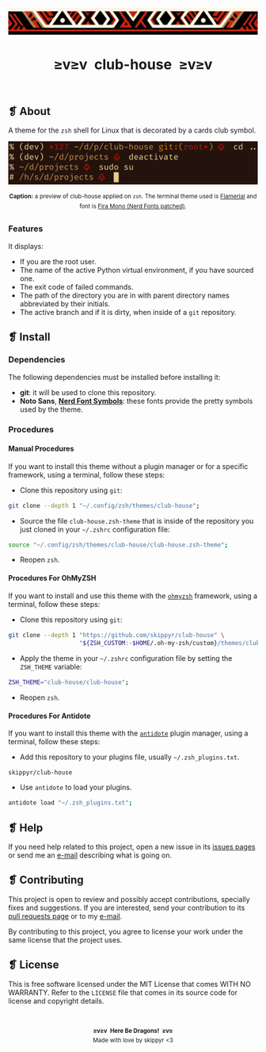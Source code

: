 <p align="center">
	<img alt="" src="assets/ornament.webp" />
</p>
<h1 align="center">≥v≥v&ensp;club-house&ensp;≥v≥v</h1>
<p align="center">
	<img alt="" src="https://img.shields.io/github/license/skippyr/club-house?style=plastic&label=%E2%89%A5%20license&labelColor=%2324130e&color=%23b8150d" />
	&nbsp;
	<img alt="" src="https://img.shields.io/github/v/tag/skippyr/club-house?style=plastic&label=%E2%89%A5%20tag&labelColor=%2324130e&color=%23b8150d" />
	&nbsp;
	<img alt="" src="https://img.shields.io/github/commit-activity/t/skippyr/club-house?style=plastic&label=%E2%89%A5%20commits&labelColor=%2324130e&color=%23b8150d" />
	&nbsp;
	<img alt="" src="https://img.shields.io/github/stars/skippyr/club-house?style=plastic&label=%E2%89%A5%20stars&labelColor=%2324130e&color=%23b8150d" />
</p>

## ❡ About

A theme for the `zsh` shell for Linux that is decorated by a cards club symbol.

<p align="center">
	<img alt="" src="assets/preview.webp" />
</p>
<p align="center"><sup><strong>Caption:</strong> a preview of club-house applied on <code>zsh</code>. The terminal theme used is <a href="https://github.com/skippyr/flamerial">Flamerial</a> and font is <a href="https://www.nerdfonts.com/font-downloads">Fira Mono (Nerd Fonts patched)</a>.</sup></p>

### Features

It displays:

- If you are the root user.
- The name of the active Python virtual environment, if you have sourced one.
- The exit code of failed commands.
- The path of the directory you are in with parent directory names abbreviated by their initials.
- The active branch and if it is dirty, when inside of a `git` repository.

## ❡ Install

### Dependencies

The following dependencies must be installed before installing it:

- **git**: it will be used to clone this repository.
- **Noto Sans**, [**Nerd Font Symbols**](https://www.nerdfonts.com/font-downloads): these fonts provide the pretty symbols used by the theme.

### Procedures

#### Manual Procedures

If you want to install this theme without a plugin manager or for a specific framework, using a terminal, follow these steps:

- Clone this repository using `git`:

```sh
git clone --depth 1 "~/.config/zsh/themes/club-house";
```

- Source the file `club-house.zsh-theme` that is inside of the repository you just cloned in your `~/.zshrc` configuration file:

```zsh
source "~/.config/zsh/themes/club-house/club-house.zsh-theme";
```

- Reopen `zsh`.

#### Procedures For OhMyZSH

If you want to install and use this theme with the [`ohmyzsh`](https://github.com/ohmyzsh/ohmyzsh) framework, using a terminal, follow these steps:

- Clone this repository using `git`:

```sh
git clone --depth 1 "https://github.com/skippyr/club-house" \
                    "${ZSH_CUSTOM:-$HOME/.oh-my-zsh/custom}/themes/club-house";
```

- Apply the theme in your `~/.zshrc` configuration file by setting the `ZSH_THEME` variable:

```zsh
ZSH_THEME="club-house/club-house";
```

- Reopen `zsh`.

#### Procedures For Antidote

If you want to install this theme with the [`antidote`](https://github.com/mattmc3/antidote) plugin manager, using a terminal, follow these steps:

- Add this repository to your plugins file, usually `~/.zsh_plugins.txt`.

```
skippyr/club-house
```

- Use `antidote` to load your plugins.

```zsh
antidote load "~/.zsh_plugins.txt";
```

## ❡ Help

If you need help related to this project, open a new issue in its [issues pages](https://github.com/skippyr/club-house/issues) or send me an [e-mail](mailto:skippyr.developer@gmail.com) describing what is going on.

## ❡ Contributing

This project is open to review and possibly accept contributions, specially fixes and suggestions. If you are interested, send your contribution to its [pull requests page](https://github.com/skippyr/club-house/pulls) or to my [e-mail](mailto:skippyr.developer@gmail.com).

By contributing to this project, you agree to license your work under the same license that the project uses.

## ❡ License

This is free software licensed under the MIT License that comes WITH NO WARRANTY. Refer to the `LICENSE` file that comes in its source code for license and copyright details.

&ensp;
<p align="center"><sup><strong>≥v≥v&ensp;Here Be Dragons!&ensp;≥v≥</strong><br />Made with love by skippyr <3</sup></p>
